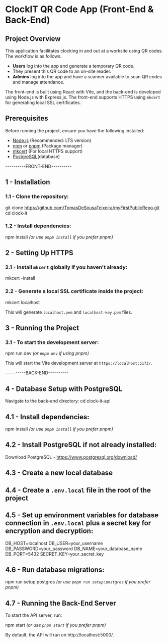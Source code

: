 # ClockIT QR Code App (Front-End & Back-End)

## Project Overview
This application facilitates clocking in and out at a worksite using QR codes. The workflow is as follows:
- **Users** log into the app and generate a temporary QR code.
- They present this QR code to an on-site reader.
- **Admins** log into the app and have a scanner available to scan QR codes and manage attendance.

The front-end is built using React with Vite, and the back-end is developed using Node.js with Express.js. The front-end supports HTTPS using `mkcert` for generating local SSL certificates.

## Prerequisites
Before running the project, ensure you have the following installed:
- [Node.js](https://nodejs.org/) (Recommended: LTS version)
- [npm](https://www.npmjs.com/) or [pnpm](https://pnpm.io/) (Package manager)
- [mkcert](https://github.com/FiloSottile/mkcert) (For local HTTPS support)
- [PostgreSQL](https://www.postgresql.org/download/)(database)

----------FRONT-END----------

## 1 - Installation

### 1.1 - Clone the repository:

git clone https://github.com/TomasDeSousaTeixeira/myFirstPublicRepo.git
cd clock-it


### 1.2 - Install dependencies:

npm install
*(or use `pnpm install` if you prefer pnpm)*

## 2 - Setting Up HTTPS

### 2.1 - Install `mkcert` globally if you haven't already:

mkcert -install

### 2.2 - Generate a local SSL certificate inside the project:

mkcert localhost

This will generate `localhost.pem` and `localhost-key.pem` files.

## 3 - Running the Project

### 3.1 - To start the development server:

npm run dev 
*(or `pnpm dev` if using pnpm)*

This will start the Vite development server at `https://localhost:5173/`.

----------BACK-END----------

## 4 - Database Setup with PostgreSQL 

Navigate to the back-end directory:
cd clock-it-api

## 4.1 - Install dependencies:

npm install
*(or use `pnpm install` if you prefer pnpm)*

## 4.2 - Install PostgreSQL if not already installed:

Download PostgreSQL - https://www.postgresql.org/download/

## 4.3 - Create a new local database

## 4.4 - Create a `.env.local` file in the root of the project

## 4.5 - Set up environment variables for database connection in `.env.local` plus a secret key for encryption and decryption:

DB_HOST=localhost
DB_USER=your_username
DB_PASSWORD=your_password
DB_NAME=your_database_name
DB_PORT=5432
SECRET_KEY=your_secret_key

## 4.6 - Run database migrations:

npm run setup:postgres
*(or use `pnpm run setup:postgres` if you prefer pnpm)*

## 4.7 - Running the Back-End Server

To start the API server, run:

npm start
*(or use `pnpm start` if you prefer pnpm)*

By default, the API will run on http://localhost:5000/.

